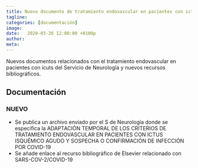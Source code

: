 ```yaml
---
title: Nuevo documento de tratamiento endovascular en pacientes con ictus y COVID-19
tagline: 
categories: [documentación]
image: 
date:   2020-03-26 12:00:00 +0100p
author: 
meta: 
---
```

Nuevos documentos relacionados con el tratamiento endovascular en pacientes con icuts del Servicio de Neurología y nuevos recursos bibliográficos.
<!--more-->
## Documentación
### NUEVO
* Se publica un archivo enviado por el S de Neurología donde se especifica la ADAPTACIÓN TEMPORAL DE LOS CRITERIOS DE TRATAMIENTO ENDOVASCULAR EN PACIENTES CON ICTUS ISQUÉMICO AGUDO Y SOSPECHA O CONFIRMACIÓN DE INFECCIÓN POR COVID-19
* Se añade enlace al recurso bibliográfico de Elsevier relacionado con SARS-COV-2/COVID-19